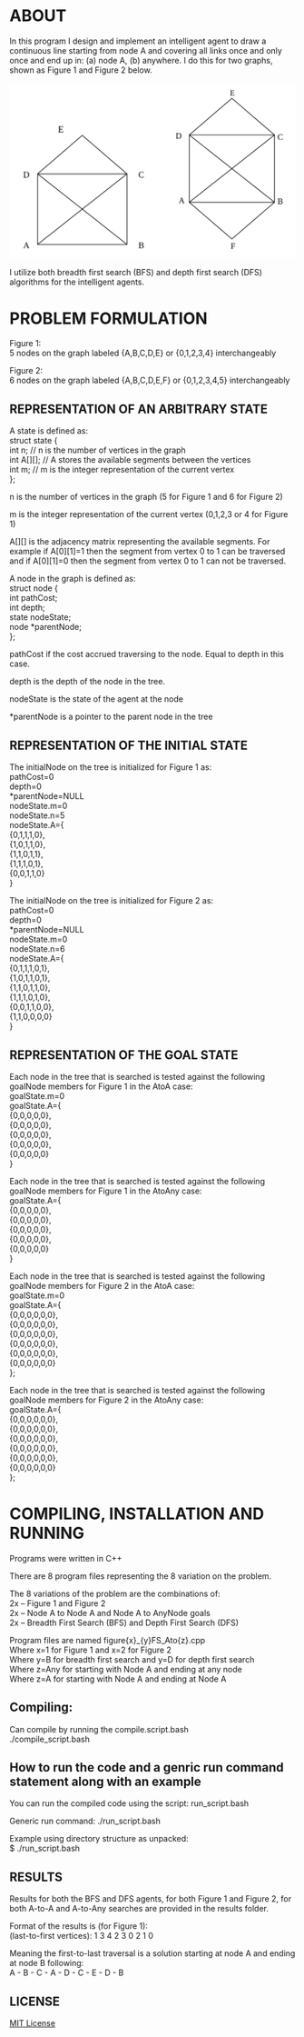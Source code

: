 ﻿# ABOUT  
In this program I design and implement an intelligent agent to draw a continuous line starting from node A and covering all links once and only once and end up in: (a) node A, (b) anywhere. I do this for two graphs, shown as Figure 1 and Figure 2 below.  

![Figure 1 and Figure 2](images/graph_figures.png?raw=true "Figure 1 and Figure 2")

I utilize both breadth first search (BFS) and depth first search (DFS) algorithms for the intelligent agents.  

# PROBLEM FORMULATION  
Figure 1:  
5 nodes on the graph labeled {A,B,C,D,E} or {0,1,2,3,4} interchangeably  
  
Figure 2:  
6 nodes on the graph labeled {A,B,C,D,E,F} or {0,1,2,3,4,5} interchangeably  

## REPRESENTATION OF AN ARBITRARY STATE  
A state is defined as:  
struct state {  
	int n; // n is the number of vertices in the graph  
	int A[][]; // A stores the available segments between the vertices  
	int m; // m is the integer representation of the current vertex  
};  

n is the number of vertices in the graph (5 for Figure 1 and 6 for Figure 2)  

m is the integer representation of the current vertex (0,1,2,3 or 4 for Figure 1)  

A[][] is the adjacency matrix representing the available segments. For example if A[0][1]=1 then the segment from vertex 0 to 1 can be traversed and if  A[0][1]=0 then the segment from vertex 0 to 1 can not be traversed.  

A node in the graph is defined as:  
struct node {  
	int pathCost;  
	int depth;  
	state nodeState;  
	node *parentNode;  
};  

pathCost if the cost accrued traversing to the node. Equal to depth in this case.  

depth is the depth of the node in the tree.  

nodeState is the state of the agent at the node  

*parentNode is a pointer to the parent node in the tree  

## REPRESENTATION OF THE INITIAL STATE  
The initialNode on the tree is initialized for Figure 1 as:  
pathCost=0  
depth=0  
*parentNode=NULL  
nodeState.m=0  
nodeState.n=5  
nodeState.A={  
		{0,1,1,1,0},  
		{1,0,1,1,0},  
		{1,1,0,1,1},  
		{1,1,1,0,1},  
		{0,0,1,1,0}  
	}  

The initialNode on the tree is initialized for Figure 2 as:  
pathCost=0  
depth=0  
*parentNode=NULL  
nodeState.m=0  
nodeState.n=6  
nodeState.A={  
		{0,1,1,1,0,1},  
		{1,0,1,1,0,1},  
		{1,1,0,1,1,0},  
		{1,1,1,0,1,0},  
		{0,0,1,1,0,0},  
		{1,1,0,0,0,0}  
	}  

## REPRESENTATION OF THE GOAL STATE  
Each node in the tree that is searched is tested against the following goalNode members for Figure 1 in the AtoA case:  
goalState.m=0  
goalState.A={  
    		{0,0,0,0,0},  
    		{0,0,0,0,0},  
    		{0,0,0,0,0},  
    		{0,0,0,0,0},  
    		{0,0,0,0,0}  
    }  

Each node in the tree that is searched is tested against the following goalNode members for Figure 1 in the AtoAny case:  
goalState.A={  
    		{0,0,0,0,0},  
    		{0,0,0,0,0},  
    		{0,0,0,0,0},  
    		{0,0,0,0,0},  
    		{0,0,0,0,0}  
    }  

Each node in the tree that is searched is tested against the following goalNode members for Figure 2 in the AtoA case:  
goalState.m=0  
goalState.A={  
    		{0,0,0,0,0,0},  
    		{0,0,0,0,0,0},  
    		{0,0,0,0,0,0},  
    		{0,0,0,0,0,0},  
    		{0,0,0,0,0,0},  
    		{0,0,0,0,0,0}  
    };  

Each node in the tree that is searched is tested against the following goalNode members for Figure 2 in the AtoAny case:  
goalState.A={  
    		{0,0,0,0,0,0},  
    		{0,0,0,0,0,0},  
    		{0,0,0,0,0,0},  
    		{0,0,0,0,0,0},  
    		{0,0,0,0,0,0},  
    		{0,0,0,0,0,0}  
    };  

# COMPILING, INSTALLATION AND RUNNING  
Programs were written in C++  

There are 8 program files representing the 8 variation on the problem.  

The 8 variations of the problem are the combinations of:  
2x – Figure 1 and Figure 2  
2x – Node A to Node A and Node A to AnyNode goals  
2x – Breadth First Search (BFS) and Depth First Search (DFS)  

Program files are named figure{x}_{y}FS_Ato{z}.cpp  
Where x=1 for Figure 1 and x=2 for Figure 2  
Where y=B for breadth first search and y=D for depth first search  
Where z=Any for starting with Node A and ending at any node  
Where z=A for starting with Node A and ending at Node A  

## Compiling:  
Can compile by running the compile.script.bash  
./compile_script.bash  

## How to run the code and a genric run command statement along with an example  
You can run the compiled code using the script: run_script.bash  

Generic run command: ./run_script.bash  

Example using directory structure as unpacked:  
$ ./run_script.bash  

## RESULTS  

Results for both the BFS and DFS agents, for both Figure 1 and Figure 2, for both A-to-A and A-to-Any searches are provided in the results folder.  

Format of the results is (for Figure 1):  
(last-to-first vertices): 1 3 4 2 3 0 2 1 0  

Meaning the first-to-last traversal is a solution starting at node A and ending at node B following:  
A - B - C - A - D - C - E - D - B

## LICENSE  
[MIT License](https://github.com/shoeloh/graph-search/blob/master/LICENSE)  

